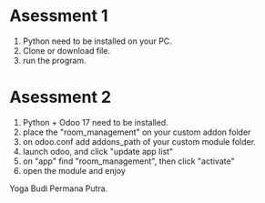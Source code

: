 
# Asessment 1 
1. Python need to be installed on your PC.
2. Clone or download file.
3. run the program.

# Asessment 2
1. Python + Odoo 17 need to be installed.
2. place the "room_management" on your custom addon folder
3. on odoo.conf add addons_path of your custom module folder.
4. launch odoo, and click "update app list"
5. on "app" find "room_management", then click "activate"
6. open the module and enjoy

Yoga Budi Permana Putra.

